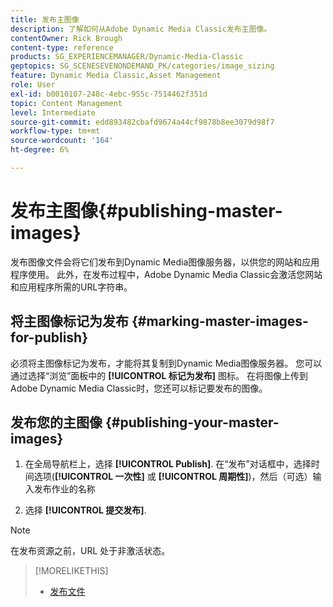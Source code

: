 ```yaml
---
title: 发布主图像
description: 了解如何从Adobe Dynamic Media Classic发布主图像。
contentOwner: Rick Brough
content-type: reference
products: SG_EXPERIENCEMANAGER/Dynamic-Media-Classic
geptopics: SG_SCENESEVENONDEMAND_PK/categories/image_sizing
feature: Dynamic Media Classic,Asset Management
role: User
exl-id: b0010107-248c-4ebc-955c-7514462f351d
topic: Content Management
level: Intermediate
source-git-commit: edd893482cbafd9674a44cf9878b8ee3079d98f7
workflow-type: tm+mt
source-wordcount: '164'
ht-degree: 6%

---
```


# 发布主图像{#publishing-master-images}

发布图像文件会将它们发布到Dynamic Media图像服务器，以供您的网站和应用程序使用。 此外，在发布过程中，Adobe Dynamic Media Classic会激活您网站和应用程序所需的URL字符串。

## 将主图像标记为发布 {#marking-master-images-for-publish}

必须将主图像标记为发布，才能将其复制到Dynamic Media图像服务器。 您可以通过选择“浏览”面板中的 **[!UICONTROL 标记为发布]** 图标。 在将图像上传到Adobe Dynamic Media Classic时，您还可以标记要发布的图像。

## 发布您的主图像 {#publishing-your-master-images}

1. 在全局导航栏上，选择 **[!UICONTROL Publish]**. 在“发布”对话框中，选择时间选项(**[!UICONTROL 一次性]** 或 **[!UICONTROL 周期性]**)，然后（可选）输入发布作业的名称

1. 选择 **[!UICONTROL 提交发布]**.

>[!NOTE]
>
>在发布资源之前，URL 处于非激活状态。

>[!MORELIKETHIS]
>
>* [发布文件](publishing-files.md#publishing_files)
